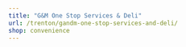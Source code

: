 ```yaml
---
title: "G&M One Stop Services & Deli"
url: /trenton/gandm-one-stop-services-and-deli/
shop: convenience
---
```

